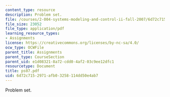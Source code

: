 ```yaml
---
content_type: resource
description: Problem set.
file: /courses/2-004-systems-modeling-and-control-ii-fall-2007/6d72c7152971afb03258114dd50e4ab7_ps07.pdf
file_size: 23052
file_type: application/pdf
learning_resource_types:
- Assignments
license: https://creativecommons.org/licenses/by-nc-sa/4.0/
ocw_type: OCWFile
parent_title: Assignments
parent_type: CourseSection
parent_uid: e1d08321-8a72-cdd0-4af2-03c9ee12dfc1
resourcetype: Document
title: ps07.pdf
uid: 6d72c715-2971-afb0-3258-114dd50e4ab7
---
```

Problem set.